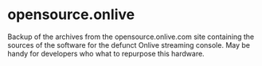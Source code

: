 # opensource.onlive
Backup of the archives from the opensource.onlive.com site containing the sources of the software for the defunct Onlive streaming console. May be handy for developers who what to repurpose this hardware.
